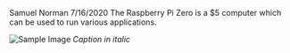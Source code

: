 Samuel Norman
7/16/2020
The Raspberry Pi Zero is a $5 computer which can be used to run various applications.

![Sample Image](https://i.ibb.co/T0FtMJ0/bliss-wallpaper-4k.jpg)
*Caption in italic*